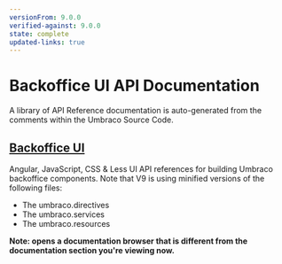 ```yaml
---
versionFrom: 9.0.0
verified-against: 9.0.0
state: complete
updated-links: true
---
```


# Backoffice UI API Documentation

A library of API Reference documentation is auto-generated from the comments within the Umbraco Source Code.

## [Backoffice UI](https://apidocs.umbraco.com/v9/ui)

Angular, JavaScript, CSS & Less UI API references for building Umbraco backoffice components. Note that V9 is using minified versions of the following files:

- The umbraco.directives
- The umbraco.services
- The umbraco.resources

__Note: opens a documentation browser that is different from the documentation section you're viewing now.__
